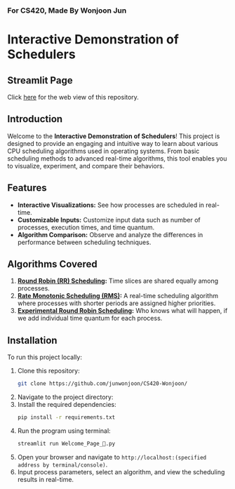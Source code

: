 ### For CS420, Made By Wonjoon Jun
# Interactive Demonstration of Schedulers
## Streamlit Page
Click [here](https://cs420-scheduler-demo.streamlit.app/) for the web view of this repository.  

## Introduction
Welcome to the **Interactive Demonstration of Schedulers**! This project is designed to provide an engaging and intuitive way to learn about various CPU scheduling algorithms used in operating systems. From basic scheduling methods to advanced real-time algorithms, this tool enables you to visualize, experiment, and compare their behaviors.

## Features
- **Interactive Visualizations:** See how processes are scheduled in real-time.
- **Customizable Inputs:** Customize input data such as number of processes, execution times, and time quantum.
- **Algorithm Comparison:** Observe and analyze the differences in performance between scheduling techniques.

## Algorithms Covered
1. **[Round Robin (RR) Scheduling](https://cs420-scheduler-demo.streamlit.app/Round_Robin_Scheduling):** Time slices are shared equally among processes.
2. **[Rate Monotonic Scheduling (RMS)](https://cs420-scheduler-demo.streamlit.app/Rate_Monotonic_Scheduling):** A real-time scheduling algorithm where processes with shorter periods are assigned higher priorities.
3. **[Experimental Round Robin Scheduling](https://cs420-scheduler-demo.streamlit.app/Experimental_Round_Robin):** Who knows what will happen, if we add individual time quantum for each process. 



## Installation
To run this project locally:
1. Clone this repository:
   ```bash
   git clone https://github.com/junwonjoon/CS420-Wonjoon/
   ```
2. Navigate to the project directory:
3. Install the required dependencies:
   ```bash
   pip install -r requirements.txt
   ```
4. Run the program using terminal:
   ```bash
   streamlit run Welcome_Page_👋.py
   ```
5. Open your browser and navigate to `http://localhost:(specified address by terminal/console)`.
6. Input process parameters, select an algorithm, and view the scheduling results in real-time.


